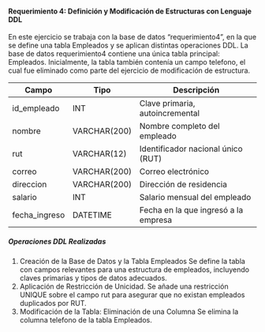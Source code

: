 #### Requerimiento 4: Definición y Modificación de Estructuras con Lenguaje DDL

En este ejercicio se trabaja con la base de datos “requerimiento4”, en la que se define una tabla Empleados y se aplican distintas operaciones DDL.
La base de datos requerimiento4 contiene una única tabla principal: Empleados. Inicialmente, la tabla también contenía un campo telefono, el cual fue eliminado como parte del ejercicio de modificación de estructura.

| Campo         | Tipo         | Descripción                          |
| ------------- | ------------ | ------------------------------------- |
| id_empleado   | INT          | Clave primaria, autoincremental       |
| nombre        | VARCHAR(200) | Nombre completo del empleado          |
| rut           | VARCHAR(12)  | Identificador nacional único (RUT)   |
| correo        | VARCHAR(200) | Correo electrónico                   |
| direccion     | VARCHAR(200) | Dirección de residencia              |
| salario       | INT          | Salario mensual del empleado          |
| fecha_ingreso | DATETIME     | Fecha en la que ingresó a la empresa |

##### Operaciones DDL Realizadas

1. Creación de la Base de Datos y la Tabla Empleados
   Se define la tabla con campos relevantes para una estructura de empleados, incluyendo claves primarias y tipos de datos adecuados.
2. Aplicación de Restricción de Unicidad.
   Se añade una restricción UNIQUE sobre el campo rut para asegurar que no existan empleados duplicados por RUT.
3. Modificación de la Tabla: Eliminación de una Columna
   Se elimina la columna telefono de la tabla Empleados.
